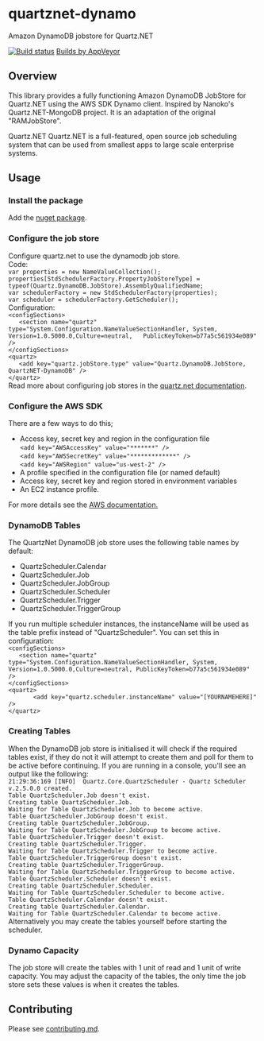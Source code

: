 # quartznet-dynamo
Amazon DynamoDB jobstore for Quartz.NET

[![Build status](https://ci.appveyor.com/api/projects/status/mgrgaj6ox3yhmrgg?svg=true)](https://ci.appveyor.com/project/lukeryannetnz/quartznet-dynamodb) [Builds by AppVeyor](https://ci.appveyor.com/project/lukeryannetnz/quartznet-dynamodb)

## Overview

This library provides a fully functioning Amazon DynamoDB JobStore for Quartz.NET using the AWS SDK Dynamo client. Inspired by Nanoko's Quartz.NET-MongoDB project. It is an adaptation of the original "RAMJobStore".

Quartz.NET Quartz.NET is a full-featured, open source job scheduling system that can be used from smallest apps to large scale enterprise systems.

## Usage

### Install the package
Add the [nuget package](http://www.nuget.org/packages/QuartzNet-DynamoDB/).

### Configure the job store
Configure quartz.net to use the dynamodb job store.  
Code:  
`var properties = new NameValueCollection();`  <br/>
`properties[StdSchedulerFactory.PropertyJobStoreType] = typeof(Quartz.DynamoDB.JobStore).AssemblyQualifiedName;`  <br/>
`var schedulerFactory = new StdSchedulerFactory(properties);`  <br/>
`var scheduler = schedulerFactory.GetScheduler();`  <br/>
Configuration:  <br/>
`<configSections>`   <br/>
`	<section name="quartz" type="System.Configuration.NameValueSectionHandler, System, Version=1.0.5000.0,Culture=neutral,   PublicKeyToken=b77a5c561934e089" />`  <br/>
`</configSections>`  <br/>
`<quartz>`  <br/>
`	<add key="quartz.jobStore.type" value="Quartz.DynamoDB.JobStore, QuartzNET-DynamoDB" />`  <br/>
`</quartz>`  <br/>
Read more about configuring job stores in the [quartz.net documentation](https://www.quartz-scheduler.net/documentation/quartz-2.x/tutorial/job-stores.html).

### Configure the AWS SDK
There are a few ways to do this;
* Access key, secret key and region in the configuration file  <br/>
`<add key="AWSAccessKey" value="*******" />`  <br/>
`<add key="AWSSecretKey" value="*************" />`   <br/>
`<add key="AWSRegion" value="us-west-2" />`  <br/>
* A profile specified in the configuration file (or named default)
* Access key, secret key and region stored in environment variables
* An EC2 instance profile.

For more details see the [AWS documentation.](http://docs.aws.amazon.com/sdk-for-net/v2/developer-guide/net-dg-config-creds.html)

### DynamoDB Tables
The QuartzNet DynamoDB job store uses the following table names by default:
* QuartzScheduler.Calendar
* QuartzScheduler.Job
* QuartzScheduler.JobGroup
* QuartzScheduler.Scheduler
* QuartzScheduler.Trigger
* QuartzScheduler.TriggerGroup

If you run multiple scheduler instances, the instanceName will be used as the table prefix instead of "QuartzScheduler". You can set this in configuration:  <br/>
`<configSections>`  <br/>
`	<section name="quartz" type="System.Configuration.NameValueSectionHandler, System, Version=1.0.5000.0,Culture=neutral, PublicKeyToken=b77a5c561934e089" />`  <br/>
`</configSections>`  <br/>
`<quartz>`  <br/>
`		<add key="quartz.scheduler.instanceName" value="[YOURNAMEHERE]" />`  <br/>
`</quartz>`  <br/>

### Creating Tables
When the DynamoDB job store is initialised it will check if the required tables exist, if they do not it will attempt to create them and poll for them to be active before continuing. If you are running in a console, you'll see an output like the following:  <br/>
`21:29:36:169 [INFO]  Quartz.Core.QuartzScheduler - Quartz Scheduler v.2.5.0.0 created.`  <br/>
`Table QuartzScheduler.Job doesn't exist.`  <br/>
`Creating table QuartzScheduler.Job.`  <br/>
`Waiting for Table QuartzScheduler.Job to become active.`  <br/>
`Table QuartzScheduler.JobGroup doesn't exist.`  <br/>
`Creating table QuartzScheduler.JobGroup.`  <br/>
`Waiting for Table QuartzScheduler.JobGroup to become active.`  <br/>
`Table QuartzScheduler.Trigger doesn't exist.`  <br/>
`Creating table QuartzScheduler.Trigger.`  <br/>
`Waiting for Table QuartzScheduler.Trigger to become active.`  <br/>
`Table QuartzScheduler.TriggerGroup doesn't exist.`  <br/>
`Creating table QuartzScheduler.TriggerGroup.`  <br/>
`Waiting for Table QuartzScheduler.TriggerGroup to become active.`  <br/>
`Table QuartzScheduler.Scheduler doesn't exist.`  <br/>
`Creating table QuartzScheduler.Scheduler.`  <br/>
`Waiting for Table QuartzScheduler.Scheduler to become active.`  <br/>
`Table QuartzScheduler.Calendar doesn't exist.`  <br/>
`Creating table QuartzScheduler.Calendar.`  <br/>
`Waiting for Table QuartzScheduler.Calendar to become active.`  <br/>
Alternatively you may create the tables yourself before starting the scheduler. 

### Dynamo Capacity
The job store will create the tables with 1 unit of read and 1 unit of write capacity.
You may adjust the capacity of the tables, the only time the job store sets these values is when it creates the tables. 

## Contributing

Please see [contributing.md](/CONTRIBUTING.md).
